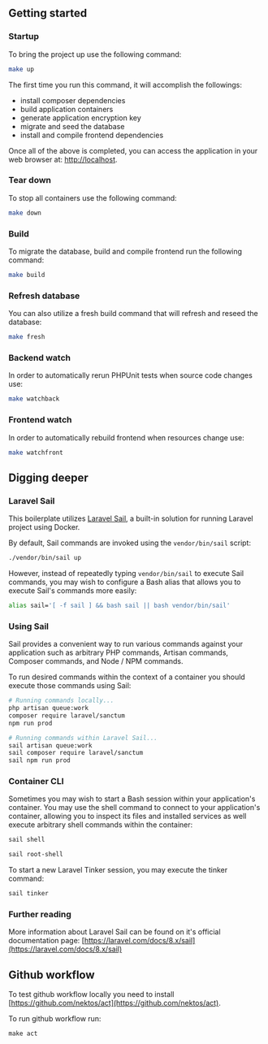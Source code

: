 ## Getting started

### Startup

To bring the project up use the following command:

```bash
make up
```

The first time you run this command, it will accomplish the followings:

- install composer dependencies
- build application containers
- generate application encryption key
- migrate and seed the database
- install and compile frontend dependencies

Once all of the above is completed, you can access the application in your web browser at: [http://localhost](http://localhost).

### Tear down

To stop all containers use the following command:

```bash
make down
```

### Build

To migrate the database, build and compile frontend run the following command:

```bash
make build
```

### Refresh database

You can also utilize a fresh build command that will refresh and reseed the database:

```bash
make fresh
```

### Backend watch

In order to automatically rerun PHPUnit tests when source code changes use:

```bash
make watchback
```

### Frontend watch

In order to automatically rebuild frontend when resources change use:

```bash
make watchfront
```

## Digging deeper

### Laravel Sail

This boilerplate utilizes [Laravel Sail](https://laravel.com/docs/8.x/sail), a built-in solution for running Laravel project using Docker.

By default, Sail commands are invoked using the `vendor/bin/sail` script:

```bash
./vendor/bin/sail up
```

However, instead of repeatedly typing `vendor/bin/sail` to execute Sail commands, you may wish to configure a Bash alias that allows you to execute Sail's commands more easily:

```bash
alias sail='[ -f sail ] && bash sail || bash vendor/bin/sail'
```

### Using Sail

Sail provides a convenient way to run various commands against your application such as arbitrary PHP commands, Artisan commands, Composer commands, and Node / NPM commands.

To run desired commands within the context of a container you should execute those commands using Sail:

```bash
# Running commands locally...
php artisan queue:work
composer require laravel/sanctum
npm run prod

# Running commands within Laravel Sail...
sail artisan queue:work
sail composer require laravel/sanctum
sail npm run prod
```

### Container CLI

Sometimes you may wish to start a Bash session within your application's container. You may use the shell command to connect to your application's container, allowing you to inspect its files and installed services as well execute arbitrary shell commands within the container:

```bash
sail shell

sail root-shell
```

To start a new Laravel Tinker session, you may execute the tinker command:

```bash
sail tinker
```

### Further reading

More information about Laravel Sail can be found on it's official documentation page: [https://laravel.com/docs/8.x/sail](https://laravel.com/docs/8.x/sail)


## Github workflow

To test github workflow locally you need to install [https://github.com/nektos/act](https://github.com/nektos/act).

To run github workflow run:

```
make act
```
